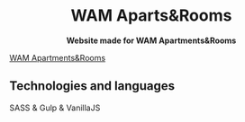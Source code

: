 <h1 align="center">WAM Aparts&Rooms</h1>

<p align="center">
  <strong>Website made for WAM Apartments&Rooms</strong></br>
</p>

<a align="center" href="https://wamazury.pl">WAM Apartments&Rooms</a>

## Technologies and languages
SASS & Gulp & VanillaJS

